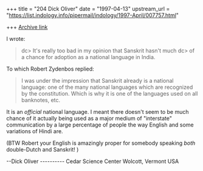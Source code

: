 +++
title = "204 Dick Oliver"
date = "1997-04-13"
upstream_url = "https://list.indology.info/pipermail/indology/1997-April/007757.html"

+++
[Archive link](https://list.indology.info/pipermail/indology/1997-April/007757.html)

I wrote:
> dc> It's really too bad in my opinion that Sanskrit hasn't much
> dc> of a chance for adoption as a national language in India. 

To which Robert Zydenbos replied:
>I was under the impression that Sanskrit already is a national language: one of
>the many national languages which are recognized by the constitution. Which is
>why it is one of the languages used on all banknotes, etc.

It is an *official* national language. I meant there doesn't seem to be much
chance of it actually being used as a major medium of "interstate"
communication by a large percentage of people the way English and some
variations of Hindi are.

(BTW Robert your English is amazingly proper for somebody speaking *both*
double-Dutch and Sanskrit! <grin>)

--Dick Oliver ----------
  Cedar Science Center
  Wolcott, Vermont USA





